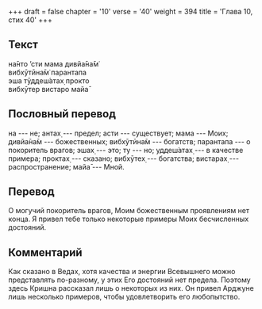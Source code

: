 +++
draft = false
chapter = '10'
verse = '40'
weight = 394
title = 'Глава 10, стих 40'
+++
## Текст

на̄нто ’сти мама дивйа̄на̄м̇  
вибхӯтӣна̄м̇ парантапа  
эша тӯддеш́атах̣ прокто  
вибхӯтер вистаро майа̄

## Пословный перевод

на --- не; антах̣ --- предел; асти --- существует; мама --- Моих;
дивйа̄на̄м --- божественных; вибхӯтӣна̄м --- богатств; парантапа --- о
покоритель врагов; эшах̣ --- это; ту --- но; уддеш́атах̣ --- в качестве
примера; проктах̣ --- сказано; вибхӯтех̣ --- богатства; вистарах̣ ---
распространение; майа̄ --- Мной.

## Перевод

О могучий покоритель врагов, Моим божественным проявлениям нет конца. Я
привел тебе только некоторые примеры Моих бесчисленных достояний.

## Комментарий

Как сказано в Ведах, хотя качества и энергии Всевышнего можно
представлять по-разному, у этих Его достояний нет предела. Поэтому здесь
Кришна рассказал лишь о некоторых из них. Он привел Арджуне лишь
несколько примеров, чтобы удовлетворить его любопытство.
